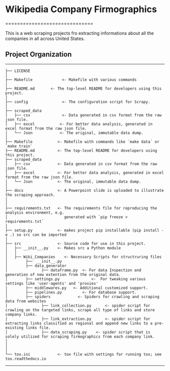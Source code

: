 # Wikipedia Company Firmographics
==============================

This is a web scraping projects fro extracting informations about all the companies in all across United States.

## Project Organization
------------
    ├── LICENSE
	│
    ├── Makefile             <- Makefile with various commands 
	│
    ├── README.md       <- The top-level README for developers using this project.
	│
    ├── config               <- The configuration script for Scrapy.
	│
    ├── scraped_data
    │   ├── csv              <- Data generated in csv format from the raw json file.
    │   ├── excel           <- For better data analysis, generated in excel format from the raw json file.
    │   └── Json            <- The original, immutable data dump.
	│  
    ├── Makefile           <- Makefile with commands like `make data` or `make train`
    ├── README.md          <- The top-level README for developers using this project.
    ├── scraped_data
    │   ├── csv            <- Data generated in csv format from the raw json file.
    │   ├── excel          <- For better data analysis, generated in excel format from the raw json file.
    │   └── Json           <- The original, immutable data dump.
    │
    ├── docs               <- A Powerpoint slide is uploaded to illustrate the scraping approach.
    │
    │
    ├── requirements.txt   <- The requirements file for reproducing the analysis environment, e.g.
    │                         generated with `pip freeze > requirements.txt`
    │
    ├── setup.py           <- makes project pip installable (pip install -e .) so src can be imported
	│
    ├── src                <- Source code for use in this project.
    │   ├── __init__.py    <- Makes src a Python module
    │   │
    │   ├── Wiki_Companies    <- Necessary Scripts for structruring files
	│        ├──  __init__.py
	│        ├── data_generator
	│        		├── dataframe.py  <- For data Inspection and generation of new extention from the original data.
	│        ├── settings.py			  <-  For tweaking various settings like 'user-agents' and 'proxies'
	│        ├── middlewares.py	  <- Additional customized support.
	│        ├── pipelines.py		  <- For database support.
    │        ├── spiders       		<- Spiders for crawling and scraping data from websites
	│            	├── link_collection.py   	<- spider script for crawling on the targeted links, scrape all type of links and store company links.
	│            	├── link_extraction.py   	<- spider script for extracting links classified as regional and append new links to a pre-existing links file.
	│            	├── data_scraping.py   	<- spider script that is solely utilized for scraping firmographics from each company link.
    │    
    │   
    │
    └── tox.ini            <- tox file with settings for running tox; see tox.readthedocs.io


--------
